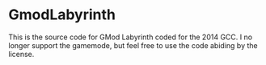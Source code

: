 # GmodLabyrinth
This is the source code for GMod Labyrinth coded for the 2014 GCC.  I no longer support the gamemode, but feel free to use the code abiding by the license.
